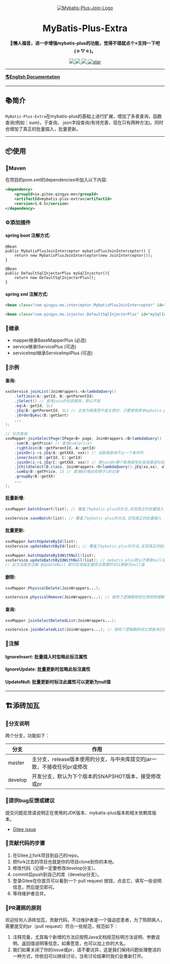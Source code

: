 <p align="center">
  <a href="https://gitee.com/qingyu-mo/mybatis-plus-extra/" target="_blank">
   <img alt="Mybatis-Plus-Join-Logo" src="https://mybatisplusjoin.com/lg.png">
  </a>
</p>
<h1 align="center">MyBatis-Plus-Extra</h1>
<p align="center">
	<strong>🍬懒人福音，进一步增强mybatis-plus的功能，觉得不错就点个⭐支持一下吧 (☆▽☆)。</strong>
</p>

<p align="center">
	<a target="_blank" href="https://central.sonatype.com/artifact/io.gitee.qingyu-mo/mybatis-plus-extra">
		<img src="https://img.shields.io/maven-metadata/v?metadataUrl=https%3A%2F%2Fs01.oss.sonatype.org%2Fservice%2Flocal%2Frepo_groups%2Fpublic%2Fcontent%2Fio%2Fgitee%2Fqingyu-mo%2Fmybatis-plus-extra%2Fmaven-metadata.xml&label=Maven%20Central
" />
	</a>
	<a target="_blank" href="https://license.coscl.org.cn/MulanPSL2">
		<img src="https://img.shields.io/:license-MulanPSL2-blue.svg" />
	</a>
	<a target="_blank" href="https://www.oracle.com/java/technologies/javase/javase-jdk8-downloads.html">
		<img src="https://img.shields.io/badge/JDK-8+-green.svg" />
	</a>
	<a target="_blank" href='https://gitee.com/qingyu-mo/mybatis-plus-extra/stargazers'>
		<img src='https://gitee.com/qingyu-mo/mybatis-plus-extra/badge/star.svg?theme=gvp' alt='star'/>
	</a>
</p>

-------------------------------------------------------------------------------

[**🌎English Documentation**](README-EN.md)

-------------------------------------------------------------------------------

## 📚简介

`MyBatis-Plus-Extra`在mybatis-plus的基础上进行扩展，增加了多表查询，函数查询(例如：sum)，子查询，
json字段查询(有待完善，现在只有两种方法)。同时也增加了真正的批量插入，批量更新。

-------------------------------------------------------------------------------

## 📦使用

### 🍊Maven
在项目的pom.xml的dependencies中加入以下内容:

```xml
<dependency>
    <groupId>io.gitee.qingyu-mo</groupId>
    <artifactId>mybatis-plus-extra</artifactId>
    <version>1.0.5</version>
</dependency>
```

### ⚙️添加插件
#### spring boot 注解方式:

```jave
@Bean
public MybatisPlusJoinInterceptor mybatisPlusJoinInterceptor() {
    return new MybatisPlusJoinInterceptor(new JoinInterceptor());
}

@Bean
public DefaultSqlInjectorPlus mySqlInjector(){
    return new DefaultSqlInjectorPlus();
}
```

#### spring xml 注解方式:
```xml
<bean class="com.qingyu.mo.interceptor.MybatisPlusJoinInterceptor" id="mybatisPlusJoinInterceptor"/>

<bean class="com.qingyu.mo.injector.DefaultSqlInjectorPlus" id="mySqlInjector"/>
```
### 🔖继承
* mapper继承BaseMapperPlus (必选)
* service继承IServicePlus (可选)
* serviceImpl继承ServiceImplPlus (可选)

### 🔖示例
#### 查询:
```java
xxxService.joinList(JoinWrappers.<A>lambdaQuery()
    .leftJoin(A::getId, B::getParentId)
    .jSelect() // 查询join的全部属性，默认不查
    .eq(A::getId, 1L)
    .jEq(B::getParentId, 1L) // 主体为联表而不是主表时，只要使用原本mybatis-plus方法带j即可
    .jOrderByAsc(B::getSort)
    ...
);

// 分页查询
xxxMapper.joinSelectPage(IPage<B> page, JoinWrappers.<B>lambdaQuery()
    .sum(B::getPrice) // 查询sum(price)
    .rightJoin(B::getParentId, A::getId)
    .joinOn(i->i.jEq(A::getXXX, xxx)) // 当联表查询不止一个条件时
    .innerJoin(B::getId, C::getId)
    .joinOn(i->i.jEq(C::getXXX, xxx)) // 想joinOn哪个联表就写在其连接语句后面
    .jChildSelect(D.class, JoinWrappers.<D>lambdaQuery().jEq(xx,xx), alias) // alias值来自于一个子查询
    .sumEq(B::getPrice, 1) // 查询B价格总和等于1的记录
    .groupBy(B::getXX)
    ...
);
```
#### 批量新增:
```java
xxxMapper.batchInsert(list); // 覆盖了mybatis-plus的方法,实现真正的批量插入

xxxService.saveBatch(list); // 覆盖了mybatis-plus的方法,实现真正的批量插入
```

#### 批量更新:
```java
xxxMapper.batchUpdateById(list);
xxxService.updateBatchById(list); // 覆盖了mybatis-plus的方法,实现真正的批量更新

xxxMapper.batchUpdateByIdWithNull(list);
xxxService.updateBatchByIdWithNull(list); // mybatis-plus默认不更新null值，想用又只能配某个字段一直可以更新null值
// 此方法配合注解 @UpdateNull 即可实现指定属性在需要时可以更新为null值
```

#### 删除:
```java
xxxMapper.PhysicalDelete(JoinWrappers...);

xxxService.physicalRemove(JoinWrappers...); // 使用了逻辑删除但又想用物理删除
```

#### 查询:
```java
xxxMapper.joinSelectDeletedList(JoinWrappers...);

xxxService.joinDeletedList(JoinWrappers...); // 使用了逻辑删除但又想查询已经被逻辑删除了的记录
```

### 🔖注解
#### IgnoreInsert: 批量插入时忽略此标注属性
#### IgnoreUpdate: 批量更新时忽略此标注属性
#### UpdateNull: 批量更新时标注此属性可以更新为null值

-------------------------------------------------------------------------------

## 🏗️添砖加瓦

### 🎋分支说明

两个分支，功能如下：

| 分支     | 作用                                                          |
|--------|---------------------------------------------------------------|
| master | 主分支，release版本使用的分支，与中央库提交的jar一致，不接收任何pr或修改 |
| develop | 开发分支，默认为下个版本的SNAPSHOT版本，接受修改或pr                 |

### 🐞提供bug反馈或建议

提交问题反馈请说明正在使用的JDK版本、mybatis-plus版本和相关依赖库版本。

- [Gitee issue](https://gitee.com/qingyu-mo/mybatis-plus-extra/issues)

### 🧬贡献代码的步骤

1. 在Gitee上fork项目到自己的repo。
2. 把fork过去的项目也就是你的项目clone到你的本地。
3. 修改代码（记得一定要修改develop分支）。
4. commit后push到自己的库（develop分支）。
5. 登录Gitee在你首页可以看到一个 pull request 按钮，点击它，填写一些说明信息，然后提交即可。
6. 等待维护者合并。

### 📐PR遵照的原则

欢迎任何人添砖加瓦，贡献代码，不过维护者是一个强迫症患者，为了照顾病人，需要提交的pr（pull request）符合一些规范，规范如下：

1. 注释完备，尤其每个新增的方法应按照Java文档规范标明方法说明、参数说明、返回值说明等信息，如果愿意，也可以加上你的大名。
2. 我们如果关闭了你的issue或pr，请不要诧异，这是我们保持问题处理整洁的一种方式，你依旧可以继续讨论，当有讨论结果时我们会重新打开。
